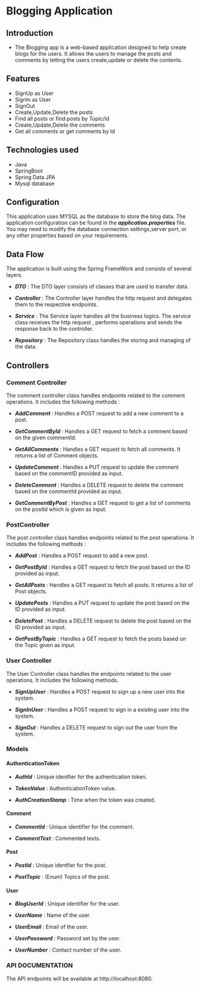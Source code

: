 # Blogging Application

## Introduction

- The Blogging app is a web-based application designed to help create blogs for the users. It allows the users to manage the posts and comments by letting the users create,update or delete the contents.

## Features

- SignUp as User
- SignIn as User
- SignOut
- Create,Update,Delete the posts
- Find all posts or find posts by Topic/Id
- Create,Update,Delete the comments
- Get all comments or get comments by Id

## Technologies used

- Java
- SpringBoot
- Spring Data JPA
- Mysql database

## Configuration

This application uses MYSQL as the database to store the blog data. The application configuration can be found in the **_application.properties_** file. You may need to modify the database connection settings,server port, or any other properties based on your requirements.

## Data Flow

The application is built using the Spring FrameWork and consists of several layers.

- **_DTO_** : The DTO layer consists of classes that are used to transfer data.

- **_Controller_** : The Controller layer handles the http request and delegates them to the respective endpoints.

- **_Service_** : The Service layer handles all the business logics. The service class receives the http request , performs operations and sends the response back to the controller.

- **_Repository_** : The Repository class handles the storing and managing of the data.

## Controllers

### Comment Controller

The comment controller class handles endpoints related to the comment operations. It includes the following methods :

- **_AddComment_** : Handles a POST request to add a new comment to a post.

- **_GetCommentById_** : Handles a GET request to fetch a comment based on the given commentId.

- **_GetAllComments_** : Handles a GET request to fetch all comments. It returns a list of Comment objects.

- **_UpdateComment_** : Handles a PUT request to update the comment based on the commentID provided as input.

- **_DeleteComment_** : Handles a DELETE request to delete the comment based on the commentId provided as input.

- **_GetCommentByPost_** : Handles a GET request to get a list of comments on the postId which is given as input.

### PostController

The post controller class handles endpoints related to the post operations. It includes the following methods :

- **_AddPost_** : Handles a POST request to add a new post.

- **_GetPostById_** : Handles a GET request to fetch the post based on the ID provided as input.

- **_GetAllPosts_** : Handles a GET request to fetch all posts. It returns a list of Post objects.

- **_UpdatePosts_** : Handles a PUT request to update the post based on the ID provided as input.

- **_DeletePost_** : Handles a DELETE request to delete the post based on the ID provided as input.

- **_GetPostByTopic_** : Handles a GET request to fetch the posts based on the Topic given as input.

### User Controller

The User Controller class handles the endpoints related to the user operations. It includes the following methods.

- **_SignUpUser_** : Handles a POST request to sign up a new user into the system.

- **_SignInUser_** : Handles a POST request to sign in a existing user into the system.

- **_SignOut_** : Handles a DELETE request to sign out the user from the system.

### Models

#### AuthenticationToken

- **_AuthId_** : Unique identfier for the authentication token.

- **_TokenValue_** : AuthenticationToken value.

- **_AuthCreationStamp_** : Time when the token was created.

#### Comment

- **_CommentId_** : Unique identifier for the comment.

- **_CommentText_** : Commented texts.

#### Post

- **_PostId_** : Unique identfier for the post.

- **_PostTopic_** : (Enum) Topics of the post.

#### User

- **_BlogUserId_** : Unique identifier for the user.

- **_UserName_** : Name of the user.

- **_UserEmail_** : Email of the user.

- **_UserPassword_** : Password set by the user.

- **_UserNumber_** : Contact number of the user.

### API DOCUMENTATION

The API endpoints will be available at http://localhost:8080.
